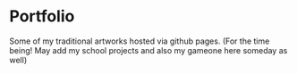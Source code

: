 # Portfolio
Some of my traditional artworks hosted via github pages. (For the time being! May add my school projects and also my gameone here someday as well)

